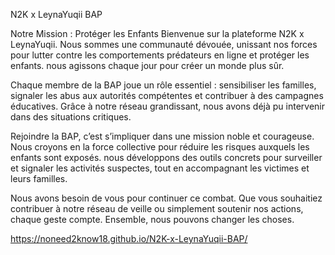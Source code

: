 N2K x LeynaYuqii BAP

Notre Mission : Protéger les Enfants
Bienvenue sur la plateforme N2K x LeynaYuqii. Nous sommes une communauté dévouée, unissant nos forces pour lutter contre les comportements prédateurs en ligne et protéger les enfants. nous agissons chaque jour pour créer un monde plus sûr.

Chaque membre de la BAP joue un rôle essentiel : sensibiliser les familles, signaler les abus aux autorités compétentes et contribuer à des campagnes éducatives. Grâce à notre réseau grandissant, nous avons déjà pu intervenir dans des situations critiques.

Rejoindre la BAP, c’est s’impliquer dans une mission noble et courageuse. Nous croyons en la force collective pour réduire les risques auxquels les enfants sont exposés. nous développons des outils concrets pour surveiller et signaler les activités suspectes, tout en accompagnant les victimes et leurs familles.

Nous avons besoin de vous pour continuer ce combat. Que vous souhaitiez contribuer à notre réseau de veille ou simplement soutenir nos actions, chaque geste compte. Ensemble, nous pouvons changer les choses.

https://noneed2know18.github.io/N2K-x-LeynaYuqii-BAP/
